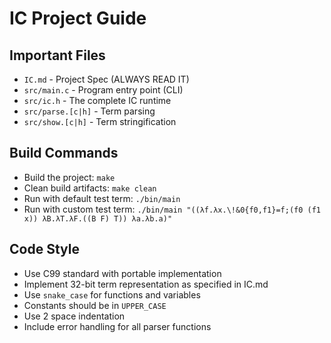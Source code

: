# IC Project Guide

## Important Files
- `IC.md` - Project Spec (ALWAYS READ IT)
- `src/main.c` - Program entry point (CLI)
- `src/ic.h` - The complete IC runtime
- `src/parse.[c|h]` - Term parsing
- `src/show.[c|h]` - Term stringification

## Build Commands
- Build the project: `make`
- Clean build artifacts: `make clean`
- Run with default test term: `./bin/main`
- Run with custom test term: `./bin/main "((λf.λx.\!&0{f0,f1}=f;(f0 (f1 x)) λB.λT.λF.((B F) T)) λa.λb.a)"`

## Code Style
- Use C99 standard with portable implementation 
- Implement 32-bit term representation as specified in IC.md
- Use `snake_case` for functions and variables
- Constants should be in `UPPER_CASE`
- Use 2 space indentation
- Include error handling for all parser functions
